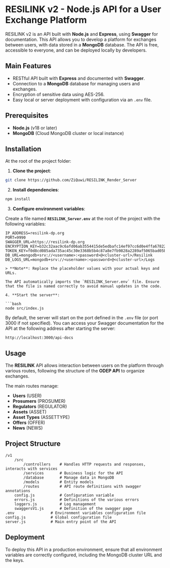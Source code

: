 # RESILINK v2 - Node.js API for a User Exchange Platform

RESILINK v2 is an API built with **Node.js** and **Express**, using **Swagger** for documentation. This API allows you to develop a platform for exchanges between users, with data stored in a **MongoDB** database. The API is free, accessible to everyone, and can be deployed locally by developers.

## Main Features

- RESTful API built with **Express** and documented with **Swagger**.
- Connection to a **MongoDB** database for managing users and exchanges.
- Encryption of sensitive data using AES-256.
- Easy local or server deployment with configuration via an `.env` file.

## Prerequisites

- **Node.js** (v18 or later)
- **MongoDB** (Cloud MongoDB cluster or local instance)

## Installation

At the root of the project folder:

1. **Clone the project**:

```bash
git clone https://github.com/ZiQuwi/RESILINK_Render_Server
```

2. **Install dependencies**:

```bash
npm install
```

3. **Configure environment variables**:

Create a file named **`RESILINK_Server.env`** at the root of the project with the following variables:

```
IP_ADDRESS=resilink-dp.org
PORT=9990
SWAGGER_URL=https://resilink-dp.org
ENCRYPTION_KEY=b32c32aac9c6afd06ab3554415de5edbafc14ef97cc6d0e4ffa678220a57b39f
TOKEN_KEY=f0d8cd085ada735ac45c30e3368b5b4c87a8e7fb9828a2289af5065bad05b015
DB_URL=mongodb+srv://<username>:<password>@<cluster-url>/Resilink
DB_LOGS_URL=mongodb+srv://<username>:<password>@<cluster-url>/Logs

> **Note**: Replace the placeholder values with your actual keys and URLs.

The API automatically imports the `RESILINK_Server.env` file. Ensure that the file is named correctly to avoid manual updates in the code.

4. **Start the server**:

```bash
node src/index.js
```

By default, the server will start on the port defined in the `.env` file (or port 3000 if not specified). You can access your Swagger documentation for the API at the following address after starting the server:

```
http://localhost:3000/api-docs
```

## Usage

The **RESILINK** API allows interaction between users on the platform through various routes, following the structure of the **ODEP API** to organize exchanges.

The main routes manage:
- **Users** (USER)
- **Prosumers** (PROSUMER)
- **Regulators** (REGULATOR)
- **Assets** (ASSET)
- **Asset Types** (ASSETTYPE)
- **Offers** (OFFER)
- **News** (NEWS)

## Project Structure

```
/v1
	/src
    	/controllers  	# Handles HTTP requests and responses, interacts with services
    	/services     	# Business logic for the API
    	/database     	# Manage data in MongoDB
    	/models       	# Entity models
    	/routes       	# API route definitions with swagger annotations
	config.js       	# Configuration variable
	errors.js       	# Definitions of the various errors
	loggers.js      	# Log management
	swaggersV1.js   	# Definition of the swagger page
.env              	# Environment variables configuration file
config.js         	# Global configuration file
server.js         	# Main entry point of the API
```

## Deployment

To deploy this API in a production environment, ensure that all environment variables are correctly configured, including the MongoDB cluster URL and the keys.



